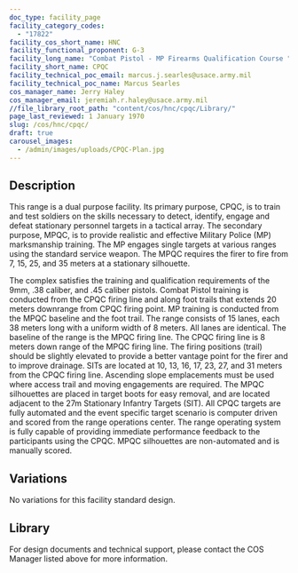 ```yaml
---
doc_type: facility_page
facility_category_codes:
  - "17822"
facility_cos_short_name: HNC
facility_functional_proponent: G-3
facility_long_name: "Combat Pistol - MP Firearms Qualification Course "
facility_short_name: CPQC
facility_technical_poc_email: marcus.j.searles@usace.army.mil
facility_technical_poc_name: Marcus Searles
cos_manager_name: Jerry Haley
cos_manager_email: jeremiah.r.haley@usace.army.mil
//file_library_root_path: "content/cos/hnc/cpqc/Library/"
page_last_reviewed: 1 January 1970
slug: /cos/hnc/cpqc/
draft: true
carousel_images:
  - /admin/images/uploads/CPQC-Plan.jpg
---
```


## Description

This range is a dual purpose facility. Its primary purpose, CPQC, is to train and test soldiers on the skills necessary to detect, identify, engage and defeat stationary personnel targets in a tactical array. The secondary purpose, MPQC, is to provide realistic and effective Military Police (MP) marksmanship training. The MP engages single targets at various ranges using the standard service weapon. The MPQC requires the firer to fire from 7, 15, 25, and 35 meters at a stationary silhouette.

The complex satisfies the training and qualification requirements of the 9mm, .38 caliber, and .45 caliber pistols. Combat Pistol training is conducted from the CPQC firing line and along foot trails that extends 20 meters downrange from CPQC firing point. MP training is conducted from the MPQC baseline and the foot trail.
The range consists of 15 lanes, each 38 meters long with a uniform width of 8 meters. All lanes are identical. The baseline of the range is the MPQC firing line. The CPQC firing line is 8 meters down range of the MPQC firing line. The firing positions (trail) should be slightly elevated to provide a better vantage point for the firer and to improve drainage. SITs are located at 10, 13, 16, 17, 23, 27, and 31 meters from the CPQC firing line. Ascending slope emplacements must be used where access trail and moving engagements are required. The MPQC silhouettes are placed in target boots for easy removal, and are located adjacent to the 27m Stationary Infantry Targets (SIT).
All CPQC targets are fully automated and the event specific target scenario is computer driven and scored from the range operations center. The range operating system is fully capable of providing immediate performance feedback to the participants using the CPQC. MPQC silhouettes are non-automated and is manually scored.

## Variations

No variations for this facility standard design.

## Library
For design documents and technical support, please contact the COS Manager listed above for more information.